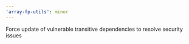 ```yaml
---
'array-fp-utils': minor
---
```


Force update of vulnerable transitive dependencies to resolve security issues
